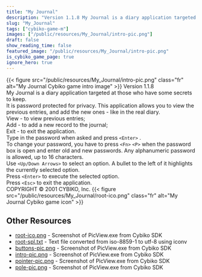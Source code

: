 ```yaml
---
title: "My Journal"
description: "Version 1.1.8 My Journal is a diary application targeted at those who have some secrets to keep.  It is password protected for privacy. This application allows you to view the previous entries, and add the new ones - like in the real diary. View - to view previous entries; Ad..."
slug: "My_Journal"
tags: ["cybiko-game-m"]
images: ["/public/resources/My_Journal/intro-pic.png"]
draft: false
show_reading_time: false
featured_image: "/public/resources/My_Journal/intro-pic.png"
is_cybiko_game_page: true
ignore_hero: true
---
```

{{< figure src="/public/resources/My_Journal/intro-pic.png" class="fr" alt="My Journal Cybiko game intro image" >}}
Version 1.1.8 \
My Journal is a diary application targeted at those who have some secrets to keep.  \
It is password protected for privacy. This application allows you to view the previous entries, and add the new ones - like in the real diary. \
View - to view previous entries; \
Add - to add a new record to the journal; \
Exit - to exit the application. \
Type in the password when asked and press `<Enter>` . \
To change your password, you have to press `<Fn>` `<P>`  when the password box is open and enter old and new passwords. Any alphanumeric password is allowed, up to 16 characters. \
Use `<Up/Down Arrows>`  to select an option. A bullet to the left of it highlights the currently selected option. \
Press `<Enter>`  to execute the selected option. \
Press `<Esc>`  to exit the application. \
COPYRIGHT © 2001 CYBIKO, Inc. {{< figure src="/public/resources/My_Journal/root-ico.png" class="fr" alt="My Journal Cybiko game icon" >}}

## Other Resources
* [root-ico.png](/public/resources/My_Journal/root-ico.png) - Screenshot of PicView.exe from Cybiko SDK
* [root-spl.txt](/public/resources/My_Journal/root-spl.txt) - Text file converted from iso-8859-1 to utf-8 using iconv
* [buttons-pic.png](/public/resources/My_Journal/buttons-pic.png) - Screenshot of PicView.exe from Cybiko SDK
* [intro-pic.png](/public/resources/My_Journal/intro-pic.png) - Screenshot of PicView.exe from Cybiko SDK
* [pointer-pic.png](/public/resources/My_Journal/pointer-pic.png) - Screenshot of PicView.exe from Cybiko SDK
* [pole-pic.png](/public/resources/My_Journal/pole-pic.png) - Screenshot of PicView.exe from Cybiko SDK
